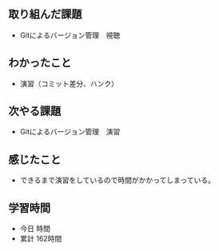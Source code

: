 ## 取り組んだ課題
- Gitによるバージョン管理　視聴
## わかったこと
- 演習（コミット差分、ハンク）
## 次やる課題
- Gitによるバージョン管理　演習
## 感じたこと
- できるまで演習をしているので時間がかかってしまっている。
## 学習時間
- 今日 時間
- 累計 162時間
